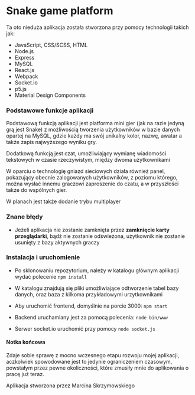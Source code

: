  # Snake game platform
Ta oto nieduża aplikacja została stworzona przy pomocy technologii takich jak:
* JavaScript, CSS/SCSS, HTML
* Node.js
* Express
* MySQL
* React.js
* Webpack
* Socket.io
* p5.js
* Material Design Components

### Podstawowe funkcje aplikacji
Podstawową funkcją aplikacji jest platforma mini gier (jak na razie jedyną grą jest Snake) z możliwością tworzenia 
użytkowników w bazie danych opartej na MySQL, gdzie każdy ma swój unikalny kolor, nazwę, awatar a także zapis 
najwyższego wyniku gry.

Dodatkową funkcją jest czat, umożliwiający wymianę wiadomości tekstowych w czasie rzeczywistym, między dwoma 
użytkownikami 

W oparciu o technologię gniazd sieciowych działa również panel, pokazujący obecnie zalogowanych użytkowników, z poziomu 
którego, można wysłać innemu graczowi zaproszenie do czatu, a w przyszłości także do wspólnych gier.

W planach jest także dodanie trybu multiplayer

### Znane błędy
* Jeżeli aplikacja nie zostanie zamknięta przez **zamknięcie karty przeglądarki**, bądź nie zostanie odświeżona, użytkownik 
nie zostanie usunięty z bazy aktywnych graczy  

### Instalacja i uruchomienie

* Po sklonowaniu repozytorium, należy w katalogu głównym aplikacji wydać polecenie `npm install`

* W katalogu znajdują się pliki umożliwiające odtworzenie tabel bazy danych, oraz baza z kilkoma przykładowymi urzytkownikami

* Aby uruchomić frontend, domyślnie na porcie 3000: `npm start`

* Backend uruchamiany jest za pomocą polecenia: `node bin/www`

* Serwer socket.io uruchomić przy pomocy `node socket.js`

#### Notka końcowa

Zdaje sobie sprawę z mocno wczesnego etapu rozwoju mojej aplikacji, aczkolwiek spowodowane jest to jedynie ograniczeniem 
czasowym, powstałym przez pewne okoliczności, które zmusiły mnie do aplikowania o pracę już teraz.

Aplikacja stworzona przez Marcina Skrzymowskiego
